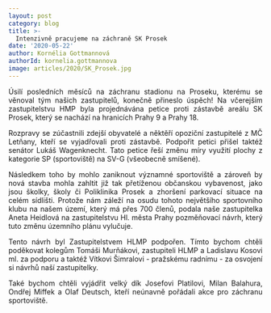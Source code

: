 ```yaml
---
layout: post
category: blog
title: >-
  Intenzivně pracujeme na záchraně SK Prosek
date: '2020-05-22'
author: Kornélia Gottmannová
authorId: kornelia.gottmannova
image: articles/2020/SK_Prosek.jpg
---
```

<p style='text-align: justify;'>Úsilí posledních měsíců na záchranu stadionu na Proseku, kterému se věnoval tým našich zastupitelů, konečně přineslo úspěch! Na včerejším zastupitelstvu HMP byla projednávána petice proti zástavbě areálu SK Prosek, který se nachází na hranicích Prahy 9 a Prahy 18. </p>
<p style='text-align: justify;'>Rozpravy se zúčastnili zdejší obyvatelé a něktěří opoziční zastupitelé z MČ Letňany, kteří se vyjadřovali proti zástavbě. Podpořit petici přišel taktéž senátor Lukáš Wagenknecht. Tato petice řeší změnu míry využití plochy z kategorie SP (sportoviště) na SV-G (všeobecně smíšené).</p>
<p style='text-align: justify;'>Následkem toho by mohlo zaniknout významné sportoviště a zároveň by nová stavba mohla zahltit již tak přetíženou občanskou vybavenost, jako jsou školky, školy či Poliklinika Prosek a zhoršení parkovací situace na celém sídlišti. Protože nám záleží na osudu tohoto největšího sportovního klubu na našem území, který má přes 700 členů, podala naše zastupitelka Aneta Heidlová na zastupitelstvu Hl. města Prahy pozměňovací návrh, který tuto změnu územního plánu vylučuje. </p>
<p style='text-align: justify;'>Tento návrh byl Zastupitelstvem HLMP podpořen. Tímto bychom chtěli poděkovat kolegům Tomáši Murňákovi, zastupiteli HLMP a Ladislavu Kosovi ml. za podporu a taktéž Vítkovi Šimralovi - pražskému radnímu - za osvojení si návrhů naší zastupitelky.️</p>
<p style='text-align: justify;'>Také bychom chtěli vyjádřit velký dík Josefovi Platilovi, Milan Balahura, Ondřej Miffek a Olaf Deutsch, kteří neúnavně pořádali akce pro záchranu sportoviště.</p>